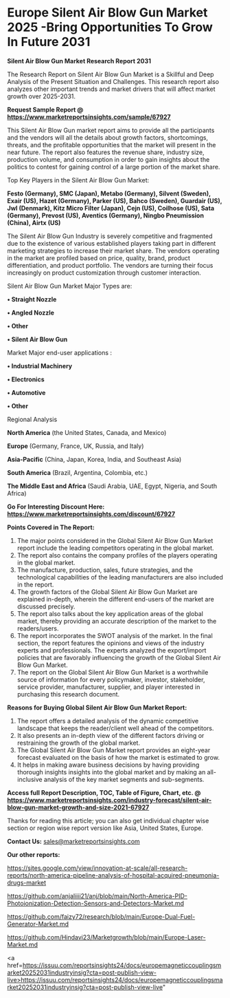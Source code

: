  # Europe Silent Air Blow Gun Market 2025 -Bring Opportunities To Grow In Future 2031

<strong>Silent Air Blow Gun Market Research Report 2031</strong>

The Research Report on Silent Air Blow Gun Market is a Skillful and Deep Analysis of the Present Situation and Challenges. This research report also analyzes other important trends and market drivers that will affect market growth over 2025-2031.

<strong>Request Sample Report @ <a href=https://www.marketreportsinsights.com/sample/67927>https://www.marketreportsinsights.com/sample/67927</a></strong>

This Silent Air Blow Gun market report aims to provide all the participants and the vendors will all the details about growth factors, shortcomings, threats, and the profitable opportunities that the market will present in the near future. The report also features the revenue share, industry size, production volume, and consumption in order to gain insights about the politics to contest for gaining control of a large portion of the market share.

Top Key Players in the Silent Air Blow Gun Market:

<strong>Festo (Germany), SMC (Japan), Metabo (Germany), Silvent (Sweden), Exair (US), Hazet (Germany), Parker (US), Bahco (Sweden), Guardair (US), Jwl (Denmark), Kitz Micro Filter (Japan), Cejn (US), Coilhose (US), Sata (Germany), Prevost (US), Aventics (Germany), Ningbo Pneumission (China), Airtx (US)</strong>

The Silent Air Blow Gun Industry is severely competitive and fragmented due to the existence of various established players taking part in different marketing strategies to increase their market share. The vendors operating in the market are profiled based on price, quality, brand, product differentiation, and product portfolio. The vendors are turning their focus increasingly on product customization through customer interaction.

Silent Air Blow Gun Market Major Types are:

<strong>• Straight Nozzle

• Angled Nozzle

• Other

• Silent Air Blow Gun</strong>

Market Major end-user applications :

<strong>• Industrial Machinery

• Electronics

• Automotive

• Other</strong>

Regional Analysis

</u><strong><b>North America</b></strong> (the United States, Canada, and Mexico)

<strong><b>Europe </b></strong>(Germany, France, UK, Russia, and Italy)

<strong><b>Asia-Pacific</b></strong> (China, Japan, Korea, India, and Southeast Asia)

<strong><b>South America</b></strong> (Brazil, Argentina, Colombia, etc.)

<strong><b>The Middle East and Africa</b></strong> (Saudi Arabia, UAE, Egypt, Nigeria, and South Africa)

<strong>Go For Interesting Discount Here: <a href=https://www.marketreportsinsights.com/discount/67927>https://www.marketreportsinsights.com/discount/67927</a></strong>

<strong>Points Covered in The Report:</strong>
<ol>
  <li>The major points considered in the Global Silent Air Blow Gun Market report include the leading competitors operating in the global market.</li>
  <li>The report also contains the company profiles of the players operating in the global market.</li>
  <li>The manufacture, production, sales, future strategies, and the technological capabilities of the leading manufacturers are also included in the report.</li>
  <li>The growth factors of the Global Silent Air Blow Gun Market are explained in-depth, wherein the different end-users of the market are discussed precisely.</li>
  <li>The report also talks about the key application areas of the global market, thereby providing an accurate description of the market to the readers/users.</li>
  <li>The report incorporates the SWOT analysis of the market. In the final section, the report features the opinions and views of the industry experts and professionals. The experts analyzed the export/import policies that are favorably influencing the growth of the Global Silent Air Blow Gun Market.</li>
  <li>The report on the Global Silent Air Blow Gun Market is a worthwhile source of information for every policymaker, investor, stakeholder, service provider, manufacturer, supplier, and player interested in purchasing this research document.</li>
</ol>
<strong>Reasons for Buying Global Silent Air Blow Gun Market Report:</strong>

<ol>
  <li>The report offers a detailed analysis of the dynamic competitive landscape that keeps the reader/client well ahead of the competitors.</li>
  <li>It also presents an in-depth view of the different factors driving or restraining the growth of the global market.</li>
  <li>The Global Silent Air Blow Gun Market report provides an eight-year forecast evaluated on the basis of how the market is estimated to grow.</li>
  <li>It helps in making aware business decisions by having providing thorough insights insights into the global market and by making an all-inclusive analysis of the key market segments and sub-segments.</li>
</ol>
<strong>Access full Report Description, TOC, Table of Figure, Chart, etc. @ <a href=https://www.marketreportsinsights.com/industry-forecast/silent-air-blow-gun-market-growth-and-size-2021-67927>https://www.marketreportsinsights.com/industry-forecast/silent-air-blow-gun-market-growth-and-size-2021-67927</a></strong>


Thanks for reading this article; you can also get individual chapter wise section or region wise report version like Asia, United States, Europe.

<strong>Contact Us:</strong>
sales@marketreportsinsights.com

<strong>Our other reports:</strong>

<a href=https://sites.google.com/view/innovation-at-scale/all-research-reports/north-america-pipeline-analysis-of-hospital-acquired-pneumonia-drugs-market>https://sites.google.com/view/innovation-at-scale/all-research-reports/north-america-pipeline-analysis-of-hospital-acquired-pneumonia-drugs-market</a>

<a href=https://github.com/anjaliiii21/anj/blob/main/North-America-PID-Photoionization-Detection-Sensors-and-Detectors-Market.md>https://github.com/anjaliiii21/anj/blob/main/North-America-PID-Photoionization-Detection-Sensors-and-Detectors-Market.md</a>

<a href=https://github.com/faizy72/research/blob/main/Europe-Dual-Fuel-Generator-Market.md>https://github.com/faizy72/research/blob/main/Europe-Dual-Fuel-Generator-Market.md</a>

<a href=https://github.com/Hindavi23/Marketgrowth/blob/main/Europe-Laser-Market.md>https://github.com/Hindavi23/Marketgrowth/blob/main/Europe-Laser-Market.md</a>

<a href=https://issuu.com/reportsinsights24/docs/europemagneticcouplingsmarket20252031industryinsig?cta=post-publish-view-live>https://issuu.com/reportsinsights24/docs/europemagneticcouplingsmarket20252031industryinsig?cta=post-publish-view-live</a>"
